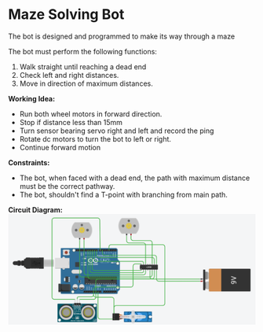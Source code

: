 # Maze Solving Bot
The bot is designed and programmed to make its way through a maze

The bot must perform the following functions:
1) Walk straight until reaching a dead end
2) Check left and right distances.
3) Move in direction of maximum distances.

**Working Idea:**
* Run both wheel motors in forward direction.
* Stop if distance less than 15mm
* Turn sensor bearing servo right and left and record the ping
* Rotate dc motors to turn the bot to left or right.
* Continue forward motion

**Constraints:**
* The bot, when faced with a dead end, the path with maximum distance must be the correct pathway.
* The bot, shouldn't find a T-point with branching from main path.


**Circuit Diagram:**
![Alt text](/Circuit_Representation.PNG?raw=true "Bot - circuit diagram")
